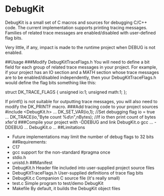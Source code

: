 # DebugKit
 
DebugKit is a small set of C macros and sources for debugging C/C++ code.  The current
implementation supports printing tracing messages.  Families of related trace messages
are enabled/disabled with user-defined flag bits.

Very little, if any, impact is made to the runtime project when DEBUG is not enabled.

##Usage
###Modify DebugKitTraceFlags.h
You will need to define a bit field for each group of related trace messages in your
project.  For example, if your project has an IO section and a MATH section whose trace
messages are to be enabled/disabled independently, then your DebugKitTraceFlags.h
would define the flag bits something like this:

struct DK_TRACE_FLAGS {
	unsigned io:1;
	unsigned math:1;
};

If printf() is not suitable for outputting trace messages, you will also need to modify
the DK_PRINTF macro.
###Add tracing code to your project sources
	#include <DebugKit.h>
	...
	DK_SET_VAR(io,1);						//Set debugging flag io = true
	...
	DK_TRACE(io,"Byte count %d\n",nBytes);	//If io then print count of bytes xfer'd
###Compile your project with -DDEBUG and link DebugKit.o
	gcc ... -DDEBUG ... DebugKit.o ...
##Limitations
+ Future implementations may limit the number of debug flags to 32 bits
##Requirements:
+ C17
+ gcc support for the non-standard #pragma once
+ stdio.h
+ unistd.h
##Manifest
+ DebugKit.h				Header file included into user-supplied project source files
+ DebugKitTraceFlags.h	User-supplied definitions of trace flag bits
+ DebugKit.c				Companion C source file (it's really small)
+ test.c					Simple program to test/demo DebugKit
+ Makefile				By default, it builds the DebugKit object files